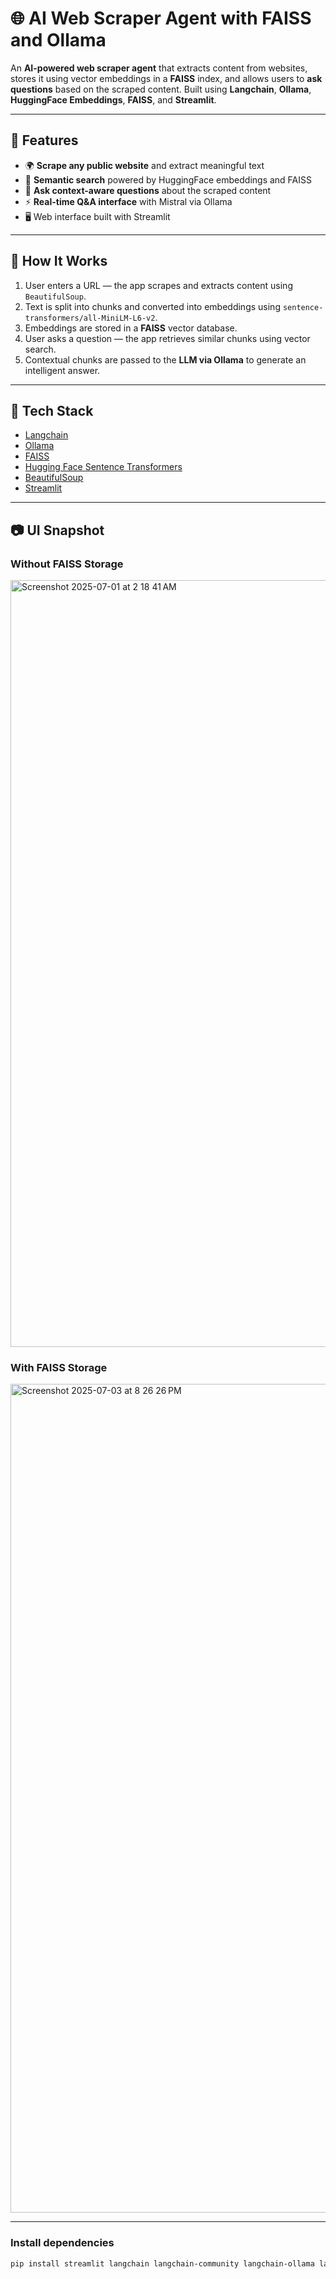 # 🌐 AI Web Scraper Agent with FAISS and Ollama

An **AI-powered web scraper agent** that extracts content from websites, stores it using vector embeddings in a **FAISS** index, and allows users to **ask questions** based on the scraped content. Built using **Langchain**, **Ollama**, **HuggingFace Embeddings**, **FAISS**, and **Streamlit**.

---
## 🚀 Features

- 🌍 **Scrape any public website** and extract meaningful text
- 🧠 **Semantic search** powered by HuggingFace embeddings and FAISS
- 💬 **Ask context-aware questions** about the scraped content
- ⚡ **Real-time Q&A interface** with Mistral via Ollama
- 🖥️ Web interface built with Streamlit

---
## 🧠 How It Works

1. User enters a URL — the app scrapes and extracts content using `BeautifulSoup`.
2. Text is split into chunks and converted into embeddings using `sentence-transformers/all-MiniLM-L6-v2`.
3. Embeddings are stored in a **FAISS** vector database.
4. User asks a question — the app retrieves similar chunks using vector search.
5. Contextual chunks are passed to the **LLM via Ollama** to generate an intelligent answer.

---
## 🧰 Tech Stack

- [Langchain](https://www.langchain.com/)
- [Ollama](https://ollama.com/)
- [FAISS](https://github.com/facebookresearch/faiss)
- [Hugging Face Sentence Transformers](https://huggingface.co/sentence-transformers)
- [BeautifulSoup](https://www.crummy.com/software/BeautifulSoup/)
- [Streamlit](https://streamlit.io/)

---

## 📷 UI Snapshot

### Without FAISS Storage
<img width="1227" alt="Screenshot 2025-07-01 at 2 18 41 AM" src="https://github.com/user-attachments/assets/d9d0bb78-724f-4546-acc9-cf2e1c2ac5ac" />

### With FAISS Storage
<img width="1326" alt="Screenshot 2025-07-03 at 8 26 26 PM" src="https://github.com/user-attachments/assets/4ce307fd-77d9-4cbc-9b77-63c785f9bfbf" />


---
### Install dependencies

```bash
pip install streamlit langchain langchain-community langchain-ollama langchain-huggingface beautifulsoup4 faiss-cpu numpy requests


